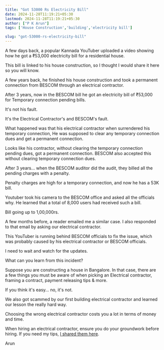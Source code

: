 ```yaml
---
title: "Got 53000 Rs Electricity Bill"
date: 2024-11-28T11:19:21+05:30
lastmod: 2024-11-28T11:19:21+05:30
author: ["P K Arun"]
tags: ['House Construction','building','electricity bill']

slug: "got-53000-rs-electricity-bill"
---
```


A few days back, a popular Kannada YouTuber uploaded a video showing how he got a ₹53,000 electricity bill for a residential house.

This bill is linked to his house construction, so I thought I would share it here so you will know.

A few years back, he finished his house construction and took a permanent connection from BESCOM through an electrical contractor.

After 3 years, now in the BESCOM bill he got an electricity bill of ₹53,000 for Temporary connection pending bills.

It's not his fault.

It's the Electrical Contractor's and BESCOM's fault.

What happened was that his electrical contractor when surrendered his temporary connection, He was supposed to clear any temporary connection dues and get a permanent connection.

Looks like his contractor, without clearing the temporary connection pending dues, got a permanent connection. BESCOM also accepted this without clearing temporary connection dues.

After 3 years… when the BESCOM auditor did the audit, they billed all the pending charges with a penalty.

Penalty charges are high for a temporary connection, and now he has a 53K bill.

Youtuber took his camera to the BESCOM office and asked all the officials why. He learned that a total of 8,000 users had received such a bill.

Bill going up to 1,00,000rs.

A few months before, a reader emailed me a similar case. I also responded to that email by asking our electrical contractor.

This YouTuber is running behind BESCOM officials to fix the issue, which was probably caused by his electrical contractor or BESCOM officials.

I need to wait and watch for the updates.

What can you learn from this incident?

Suppose you are constructing a house in Bangalore. In that case, there are a few things you must be aware of when picking an Electrical contractor, framing a contract, payment releasing tips & more.

If you think it's easy… no, it's not.

We also got scammed by our first building electrical contractor and learned our lesson the really hard way.

Choosing the wrong electrical contractor costs you a lot in terms of money and time.

When hiring an electrical contractor, ensure you do your groundwork before hiring. If you need my tips, [I shared them here](https://houseconstructionguide.com/electrical-work-guide/).

Arun